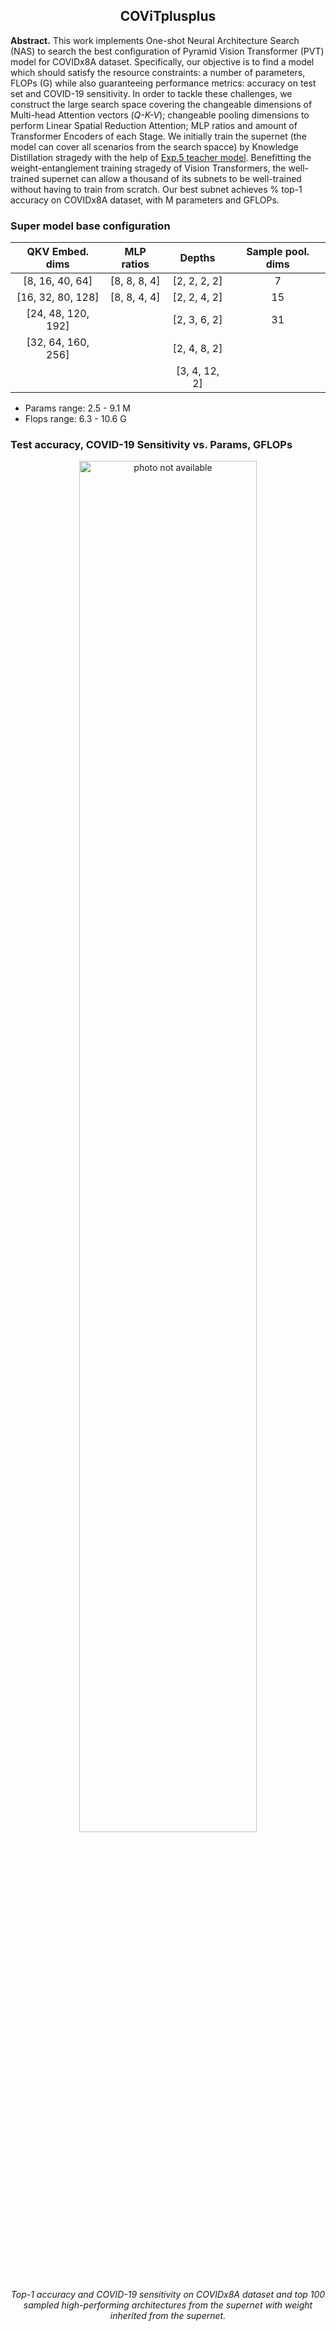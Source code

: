 <h2 align="center"> COViTplusplus </h2>

**Abstract.** This work implements One-shot Neural Architecture Search (NAS) to search the best configuration of Pyramid Vision Transformer (PVT) model for COVIDx8A dataset. Specifically, our objective is to find a model which should satisfy the resource constraints: a number of parameters, FLOPs (G) while also guaranteeing performance metrics: accuracy on test set and COVID-19 sensitivity. In order to tackle these challenges, we construct the large search space covering the changeable dimensions of Multi-head Attention vectors (*Q-K-V*); changeable pooling dimensions to perform Linear Spatial Reduction Attention; MLP ratios and amount of Transformer Encoders of each Stage. We initially train the supernet (the model can cover all scenarios from the search spacce) by Knowledge Distillation stragedy with the help of [Exp.5 teacher model](https://github.com/hoangtv2000/COViT#the-exp5-model). Benefitting the weight-entanglement training stragedy of Vision Transformers, the well-trained supernet can allow a thousand of its subnets to be well-trained without having to train from scratch. Our best subnet achieves % top-1 accuracy on COVIDx8A dataset, with M parameters and GFLOPs.

### Super model base configuration

|QKV Embed. dims     |  MLP ratios       | Depths        | Sample pool. dims |
| :----------------: | :---------------: | :-----------: | :---------------: |
| [8, 16, 40, 64]    | [8, 8, 8, 4]      | [2, 2, 2, 2]  | 7                 |
| [16, 32, 80, 128]  | [8, 8, 4, 4]      | [2, 2, 4, 2]  | 15                |
| [24, 48, 120, 192] |                   | [2, 3, 6, 2]  | 31                |
| [32, 64, 160, 256] |                   | [2, 4, 8, 2]  |                   |
|                    |                   | [3, 4, 12, 2] |                   |

+ Params range: 2.5 - 9.1 M
+ Flops range: 6.3 - 10.6 G 

### Test accuracy, COVID-19 Sensitivity vs. Params, GFLOPs    
<p align="center">
	<img src="https://user-images.githubusercontent.com/58163069/156008529-6da5baa0-4ac2-430f-b6c3-24fe59fb1fc6.png" alt="photo not available" width="75%" height="75%">
	<br>
	<em>Top-1 accuracy and COVID-19 sensitivity on COVIDx8A dataset and top 100 sampled high-performing architectures from the supernet with weight inherited from the supernet.</em>
</p>


